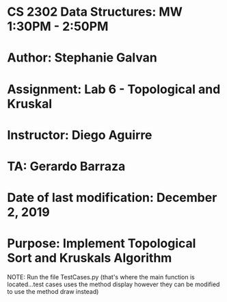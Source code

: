 # CS 2302 Data Structures: MW 1:30PM - 2:50PM <br>
# Author: Stephanie Galvan <br>
# Assignment: Lab 6 - Topological and Kruskal <br>
# Instructor: Diego Aguirre <br>
# TA: Gerardo Barraza <br>
# Date of last modification: December 2, 2019 <br>
# Purpose: Implement Topological Sort and Kruskals Algorithm <br>
NOTE: Run the file TestCases.py (that's where the main function is located...test cases uses the method display however they can be modified to use the method draw instead)
